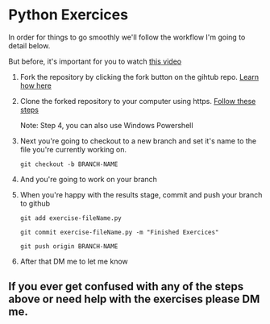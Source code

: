 # Python Exercices

In order for things to go smoothly we'll follow the workflow I'm going to detail below.

But before, it's important for you to watch [this video](https://www.youtube.com/watch?v=OqmSzXDrJBk)

1. Fork the repository by clicking the fork button on the gihtub repo. [Learn how here](https://docs.github.com/en/github/getting-started-with-github/fork-a-repo#fork-an-example-repository)

2. Clone the forked repository to your computer using https. [Follow these steps](https://docs.github.com/en/github/creating-cloning-and-archiving-repositories/cloning-a-repository#cloning-a-repository-using-the-command-line) 

    Note: Step 4, you can also use Windows Powershell

3. Next you're going to checkout to a new branch and set it's name to the file you're currently working on.
    
    `git checkout -b BRANCH-NAME`

4. And you're going to work on your branch

5. When you're happy with the results stage, commit and push your branch to github

    `git add exercise-fileName.py`

    `git commit exercise-fileName.py -m "Finished Exercices"`

    `git push origin BRANCH-NAME`

6. After that DM me to let me know


## If you ever get confused with any of the steps above or need help with the exercises please DM me.